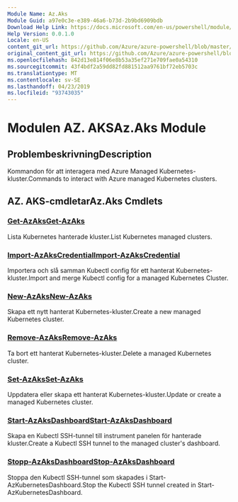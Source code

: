 ```yaml
---
Module Name: Az.Aks
Module Guid: a97e0c3e-e389-46a6-b73d-2b9bd6909bdb
Download Help Link: https://docs.microsoft.com/en-us/powershell/module/az.aks
Help Version: 0.0.1.0
Locale: en-US
content_git_url: https://github.com/Azure/azure-powershell/blob/master/src/Aks/Aks/help/Az.Aks.md
original_content_git_url: https://github.com/Azure/azure-powershell/blob/master/src/Aks/Aks/help/Az.Aks.md
ms.openlocfilehash: 842d13e814f06e8b53a35ef271e709fae0a54310
ms.sourcegitcommit: 43f4bdf2a59dd82fd881512aa9761bf72eb5703c
ms.translationtype: MT
ms.contentlocale: sv-SE
ms.lasthandoff: 04/23/2019
ms.locfileid: "93743035"
---
```

# <span data-ttu-id="9219f-101">Modulen AZ. AKS</span><span class="sxs-lookup"><span data-stu-id="9219f-101">Az.Aks Module</span></span>
## <span data-ttu-id="9219f-102">Problembeskrivning</span><span class="sxs-lookup"><span data-stu-id="9219f-102">Description</span></span>
<span data-ttu-id="9219f-103">Kommandon för att interagera med Azure Managed Kubernetes-kluster.</span><span class="sxs-lookup"><span data-stu-id="9219f-103">Commands to interact with Azure managed Kubernetes clusters.</span></span>

## <span data-ttu-id="9219f-104">AZ. AKS-cmdletar</span><span class="sxs-lookup"><span data-stu-id="9219f-104">Az.Aks Cmdlets</span></span>
### [<span data-ttu-id="9219f-105">Get-AzAks</span><span class="sxs-lookup"><span data-stu-id="9219f-105">Get-AzAks</span></span>](Get-AzAks.md)
<span data-ttu-id="9219f-106">Lista Kubernetes hanterade kluster.</span><span class="sxs-lookup"><span data-stu-id="9219f-106">List Kubernetes managed clusters.</span></span>

### [<span data-ttu-id="9219f-107">Import-AzAksCredential</span><span class="sxs-lookup"><span data-stu-id="9219f-107">Import-AzAksCredential</span></span>](Import-AzAksCredential.md)
<span data-ttu-id="9219f-108">Importera och slå samman Kubectl config för ett hanterat Kubernetes-kluster.</span><span class="sxs-lookup"><span data-stu-id="9219f-108">Import and merge Kubectl config for a managed Kubernetes Cluster.</span></span>

### [<span data-ttu-id="9219f-109">New-AzAks</span><span class="sxs-lookup"><span data-stu-id="9219f-109">New-AzAks</span></span>](New-AzAks.md)
<span data-ttu-id="9219f-110">Skapa ett nytt hanterat Kubernetes-kluster.</span><span class="sxs-lookup"><span data-stu-id="9219f-110">Create a new managed Kubernetes cluster.</span></span>

### [<span data-ttu-id="9219f-111">Remove-AzAks</span><span class="sxs-lookup"><span data-stu-id="9219f-111">Remove-AzAks</span></span>](Remove-AzAks.md)
<span data-ttu-id="9219f-112">Ta bort ett hanterat Kubernetes-kluster.</span><span class="sxs-lookup"><span data-stu-id="9219f-112">Delete a managed Kubernetes cluster.</span></span>

### [<span data-ttu-id="9219f-113">Set-AzAks</span><span class="sxs-lookup"><span data-stu-id="9219f-113">Set-AzAks</span></span>](Set-AzAks.md)
<span data-ttu-id="9219f-114">Uppdatera eller skapa ett hanterat Kubernetes-kluster.</span><span class="sxs-lookup"><span data-stu-id="9219f-114">Update or create a managed Kubernetes cluster.</span></span>

### [<span data-ttu-id="9219f-115">Start-AzAksDashboard</span><span class="sxs-lookup"><span data-stu-id="9219f-115">Start-AzAksDashboard</span></span>](Start-AzAksDashboard.md)
<span data-ttu-id="9219f-116">Skapa en Kubectl SSH-tunnel till instrument panelen för hanterade kluster.</span><span class="sxs-lookup"><span data-stu-id="9219f-116">Create a Kubectl SSH tunnel to the managed cluster's dashboard.</span></span>

### [<span data-ttu-id="9219f-117">Stopp-AzAksDashboard</span><span class="sxs-lookup"><span data-stu-id="9219f-117">Stop-AzAksDashboard</span></span>](Stop-AzAksDashboard.md)
<span data-ttu-id="9219f-118">Stoppa den Kubectl SSH-tunnel som skapades i Start-AzKubernetesDashboard.</span><span class="sxs-lookup"><span data-stu-id="9219f-118">Stop the Kubectl SSH tunnel created in Start-AzKubernetesDashboard.</span></span>

